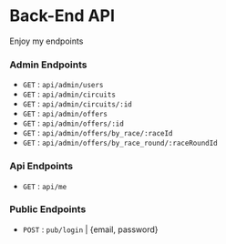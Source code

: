 # Back-End API

Enjoy my endpoints 

### Admin Endpoints

- `GET` : `api/admin/users`
- `GET` : `api/admin/circuits`
- `GET` : `api/admin/circuits/:id`
- `GET` : `api/admin/offers`
- `GET` : `api/admin/offers/:id`
- `GET` : `api/admin/offers/by_race/:raceId`
- `GET` : `api/admin/offers/by_race_round/:raceRoundId`


### Api Endpoints

- `GET` : `api/me`

### Public Endpoints

- `POST` : `pub/login` | {email, password}
